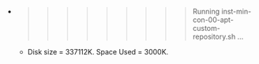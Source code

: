 * >>>>>>>>> Running inst-min-con-00-apt-custom-repository.sh ...
  * Disk size = 337112K. Space Used = 3000K.
